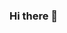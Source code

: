 ### Hi there 👋

<!--
**Flo-techstarter/Flo-techstarter** is a ✨ _special_ ✨ repository because its `README.md` (this file) appears on your GitHub profile.

# Willkommen auf der GitHub-Seite von Florian 👋

Hallo, ich bin Florian, ein leidenschaftlicher Entwickler im Bereich DevOps und Web-Entwicklung. Hier findest du Informationen über meine Projekte, Erfahrungen und Interessen.

## Über mich

- 🎓 Absolvent Schulung Dev-Ops Entwickler bei Techstarter
- 👨‍💻 DevOps-Ingenieur und Webentwickler
- 🌐 Leidenschaftlich für die Gestaltung und Umsetzung skalierbarer Webanwendungen
- 🚀 Interessiert an der Automatisierung von Entwicklungs- und Bereitstellungsprozessen

## Persönliche Details

- 📅 Geboren am: 11. September 1995
- 📍 Wohnort: Saarland, Deutschland
- 🌐 Sprachen: Deutsch (Muttersprache), Englisch (Fließend)

## Skills

- 💻 Programmiersprachen: JavaScript, Python, Java
- ☁️ Cloud-Technologien: AWS
- 🛠️ Tools: Docker, Git
- 🌐 Webtechnologien: HTML, CSS, React

## Hobbies

In meiner Freizeit beschäftige ich mich gerne mit:

- 🐕 Tieren
- 📚 Neuigkeiten der Technikwelt
- 🎶 Musik 

## Kontakt

Du kannst mich über folgende Kanäle erreichen:

- 📧 E-Mail: florian.britz@docc.techstarter.de

Fühle dich frei, durch meine Projekte zu stöbern und mich zu kontaktieren. Ich freue mich über Zusammenarbeit und den Austausch von Ideen!

Happy coding! 🚀
